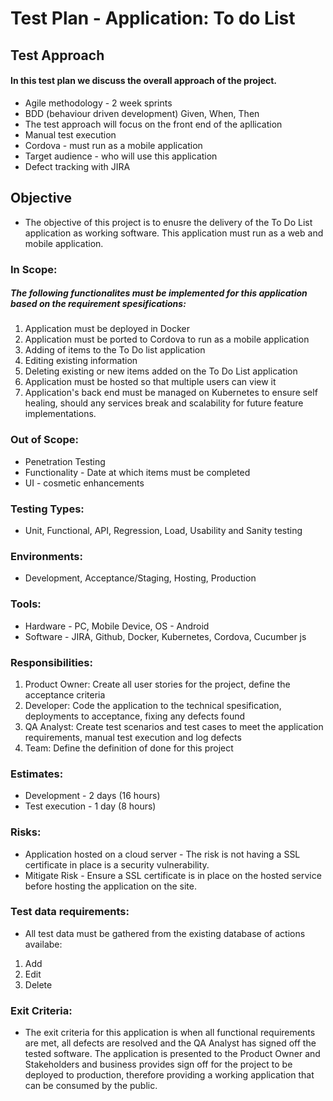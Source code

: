 # Test Plan - Application: To do List #
## Test Approach ##
#### In this test plan we discuss the overall approach of the project. ####
- Agile methodology - 2 week sprints
- BDD (behaviour driven development) Given, When, Then
- The test approach will focus on the front end of the apllication
- Manual test execution
- Cordova - must run as a mobile application
- Target audience - who will use this application
- Defect tracking with JIRA

## Objective ##
- The objective of this project is to enusre the delivery of the To Do List application as working software. This application must run as a web and mobile application.

### In Scope: ##
##### The following functionalites must be implemented for this application based on the requirement spesifications: ####
1. Application must be deployed in Docker
2. Application must be ported to Cordova to run as a mobile application
3. Adding of items to the To Do list application
4. Editing existing information 
5. Deleting existing or new items added on the To Do List application
6. Application must be hosted so that multiple users can view it
7. Application's back end must be managed on Kubernetes to ensure self healing, should any services break and scalability for future feature implementations. 

### Out of Scope: ###
- Penetration Testing
- Functionality - Date at which items must be completed
- UI - cosmetic enhancements

### Testing Types: ###
 - Unit, Functional, API, Regression, Load, Usability and Sanity testing

 ### Environments: ###
  - Development, Acceptance/Staging, Hosting, Production

### Tools: ###
- Hardware - PC, Mobile Device, OS - Android
- Software - JIRA, Github, Docker, Kubernetes, Cordova, Cucumber js

### Responsibilities: ###
1. Product Owner: Create all user stories for the project, define the acceptance criteria 
2. Developer: Code the application to the technical spesification, deployments to acceptance, fixing any defects found
3. QA Analyst: Create test scenarios and test cases to meet the application requirements, manual test execution and log defects
4. Team: Define the definition of done for this project

### Estimates: ###
- Development - 2 days (16 hours)
- Test execution - 1 day (8 hours)

### Risks: ###
- Application hosted on a cloud server - The risk is not having a SSL certificate in place is a security vulnerability.
- Mitigate Risk - Ensure a SSL certificate is in place on the hosted service before hosting the application on the site.

### Test data requirements: ###
- All test data must be gathered from the existing database of actions availabe:
1. Add
2. Edit
3. Delete

### Exit Criteria: ###
- The exit criteria for this application is when all functional requirements are met, all defects are resolved and the QA Analyst has signed off the tested software. The application is presented to the Product Owner and Stakeholders and business provides sign off for the project to be deployed to production, therefore providing a working application that can be consumed by the public.

